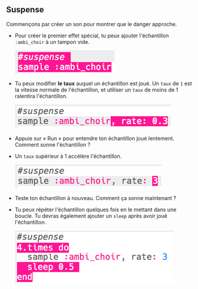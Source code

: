 ## Suspense

Commençons par créer un son pour montrer que le danger approche.

+ Pour créer le premier effet spécial, tu peux ajouter l'échantillon `:ambi_choir` à un tampon vide.

    ![capture d'écran](images/effects-suspense-sample.png)

+ Tu peux modifier **le taux** auquel un échantillon est joué. Un `taux` de `1` est la vitesse normale de l'échantillon, et utiliser un `taux` de moins de 1 ralentira l'échantillon.

    ![capture d'écran](images/effects-suspense-rate-low.png)

+ Appuie sur « Run » pour entendre ton échantillon joué lentement. Comment sonne l'échantillon ?

+ Un `taux` supérieur à 1 accélère l'échantillon.

    ![capture d'écran](images/effects-suspense-rate-high.png)

+ Teste ton échantillon à nouveau. Comment ça sonne maintenant ?

+ Tu peux répéter l'échantillon quelques fois en le mettant dans une boucle. Tu devras également ajouter un `sleep` après avoir joué l'échantillon.

    ![capture d'écran](images/effects-suspense-repeat.png)
